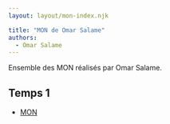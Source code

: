 ```yaml
---
layout: layout/mon-index.njk

title: "MON de Omar Salame"
authors:
  - Omar Salame
---
```


Ensemble des MON réalisés par Omar Salame.

## Temps 1

* [MON](./temps-1.1)

